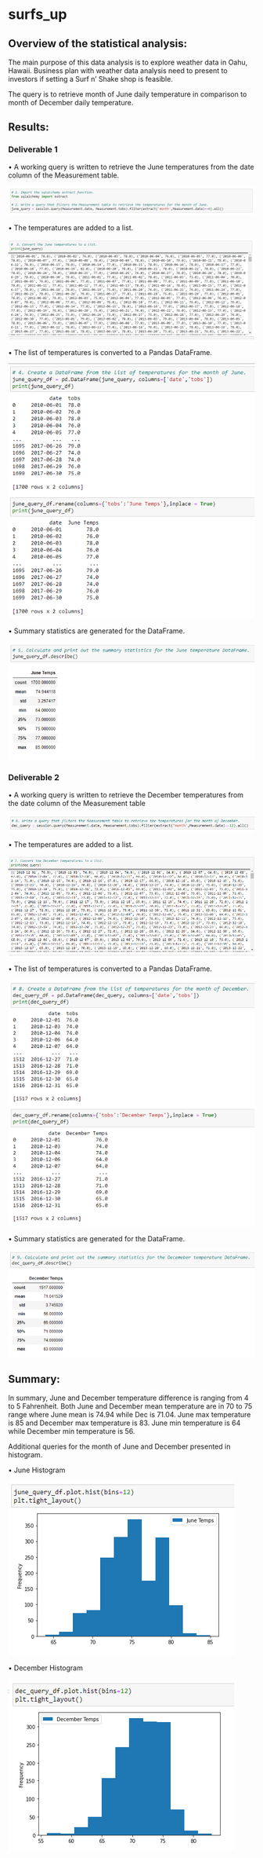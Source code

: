 # surfs_up

## Overview of the statistical analysis:

The main purpose of this data analysis is to explore weather data in Oahu, Hawaii.  Business plan with weather data analysis need to present to investors if setting a Surf n’ Shake shop is feasible.

The query is to retrieve month of June daily temperature in comparison to month of December daily temperature.


## Results:

### Deliverable 1

•	A working query is written to retrieve the June temperatures from the date column of the Measurement table. 

![d1_query_retrieve_June.png](https://github.com/OPahunang/surfs_up/blob/main/Resources/d1_query_retrieve_June.png)


•	The temperatures are added to a list.

![d1_temp_to_list.png](https://github.com/OPahunang/surfs_up/blob/main/Resources/d1_temp_to_list.png)


•	The list of temperatures is converted to a Pandas DataFrame. 

![d1_to_pandas_df.png](https://github.com/OPahunang/surfs_up/blob/main/Resources/d1_to_pandas_df.png)


•	Summary statistics are generated for the DataFrame. 

![d1_summary_stat.png](https://github.com/OPahunang/surfs_up/blob/main/Resources/d1_summary_stat.png)


### Deliverable 2

•	A working query is written to retrieve the December temperatures from the date column of the Measurement table

![d2_query_retrieve_Dec.png](https://github.com/OPahunang/surfs_up/blob/main/Resources/d2_query_retrieve_Dec.png)


•	The temperatures are added to a list.

![d2_temp_to_list.png](https://github.com/OPahunang/surfs_up/blob/main/Resources/d2_temp_to_list.png)


•	The list of temperatures is converted to a Pandas DataFrame.

![d2_to_pandas_df.png](https://github.com/OPahunang/surfs_up/blob/main/Resources/d2_to_pandas_df.png)


•	Summary statistics are generated for the DataFrame.

![d2_summary_stat.png](https://github.com/OPahunang/surfs_up/blob/main/Resources/d2_summary_stat.png)


## Summary:

In summary, June and December temperature difference is ranging from 4 to 5 Fahrenheit.  Both June and December mean temperature are in 70 to 75 range where June mean is 74.94 while Dec is 71.04. June max temperature is 85 and December max temperature is 83. June min temperature is 64 while December min temperature is 56. 

Additional queries for the month of June and December presented in histogram.

• June Histogram

![June_Summary.png](https://github.com/OPahunang/surfs_up/blob/main/Resources/June_Summary.png)


• December Histogram

![Dec_Summary.png](https://github.com/OPahunang/surfs_up/blob/main/Resources/Dec_Summary.png)



